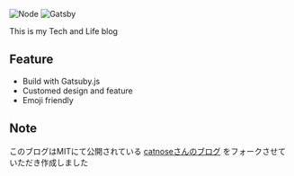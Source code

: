 ![Node](https://img.shields.io/static/v1?label=Node&labelColor=ffffff&message=v18.x&color=339933&logo=Node.js&style=flat)
![Gatsby](https://img.shields.io/static/v1?label=Gatsby&labelColor=ffffff&message=v5.x&color=663399&logo=Gatsby&logoColor=663399&style=flat)

This is my Tech and Life blog

## Feature
- Build with Gatsuby.js
- Customed design and feature
- Emoji friendly

## Note

このブログはMITにて公開されている [catnoseさんのブログ](https://github.com/catnose99/CatKnows) をフォークさせていただき作成しました
